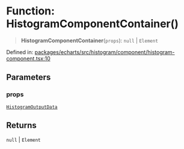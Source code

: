 # Function: HistogramComponentContainer()

> **HistogramComponentContainer**(`props`): `null` \| `Element`

Defined in: [packages/echarts/src/histogram/component/histogram-component.tsx:10](https://github.com/GeoDaCenter/openassistant/blob/a9f2271d1019f6c25c10dd4b3bdb64fcf16999b2/packages/echarts/src/histogram/component/histogram-component.tsx#L10)

## Parameters

### props

[`HistogramOutputData`](../type-aliases/HistogramOutputData.md)

## Returns

`null` \| `Element`
